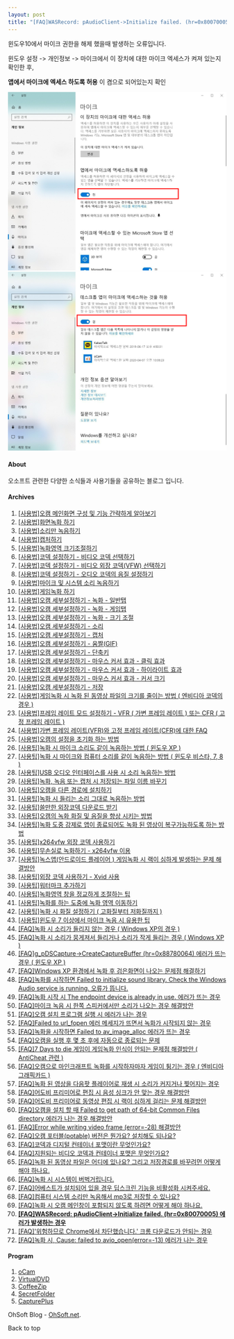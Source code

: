 ```yaml
---
layout: post
title: "[FAQ]WASRecord: pAudioClient->Initialize failed. (hr=0x80070005) 에러가 발생하는 경우"
---
```


윈도우10에서 마이크 권한을 해제 했을때 발생하는 오류입니다.

윈도우 설정 -> 개인정보 -> 마이크에서 이 장치에 대한 마이크 엑세스가 켜져 있는지 확인한 후,

**앱에서 마이크에 엑세스 하도록 허용** 이 켬으로 되어있는지 확인

![](/images/faq_70_img_1.png)![](/images/faq_70_img_2.png)

  

#### About

오소프트 관련한 다양한 소식들과 사용기들을 공유하는 블로그 입니다.

#### Archives

  1. [[사용법]오캠 메인화면 구성 및 기능 간략하게 알아보기](index.php?p=desk&page=1)
  2. [[사용법]화면녹화 하기](index.php?p=desk&page=2)
  3. [[사용법]소리만 녹음하기](index.php?p=desk&page=3)
  4. [[사용법]캡처하기](index.php?p=desk&page=4)
  5. [[사용법]녹화영역 크기조절하기](index.php?p=desk&page=5)
  6. [[사용법]코덱 설정하기 - 비디오 코덱 선택하기](index.php?p=desk&page=6)
  7. [[사용법]코덱 설정하기 - 비디오 외장 코덱(VFW) 선택하기](index.php?p=desk&page=7)
  8. [[사용법]코덱 설정하기 - 오디오 코덱의 음질 설정하기](index.php?p=desk&page=8)
  9. [[사용법]마이크 및 시스템 소리 녹음하기](index.php?p=desk&page=9)
  10. [[사용법]게임녹화 하기](index.php?p=desk&page=10)
  11. [[사용법]오캠 세부설정하기 - 녹화 - 일반탭](index.php?p=desk&page=11)
  12. [[사용법]오캠 세부설정하기 - 녹화 - 게임탭](index.php?p=desk&page=12)
  13. [[사용법]오캠 세부설정하기 - 녹화 - 크기 조절](index.php?p=desk&page=13)
  14. [[사용법]오캠 세부설정하기 - 소리](index.php?p=desk&page=14)
  15. [[사용법]오캠 세부설정하기 - 캡처](index.php?p=desk&page=15)
  16. [[사용법]오캠 세부설정하기 - 움짤(GIF)](index.php?p=desk&page=16)
  17. [[사용법]오캠 세부설정하기 - 단축키](index.php?p=desk&page=17)
  18. [[사용법]오캠 세부설정하기 - 마우스 커서 효과 - 클릭 효과](index.php?p=desk&page=18)
  19. [[사용법]오캠 세부설정하기 - 마우스 커서 효과 - 하이라이트 효과](index.php?p=desk&page=19)
  20. [[사용법]오캠 세부설정하기 - 마우스 커서 효과 - 커서 크기](index.php?p=desk&page=20)
  21. [[사용법]오캠 세부설정하기 - 저장](index.php?p=desk&page=21)
  22. [[사용법]게임녹화 시 녹화 된 동영상 파일의 크기를 줄이는 방법 ( 엔비디아 코덱의 경우 )](index.php?p=desk&page=22)
  23. [[사용법]프레임 레이트 모드 설정하기 - VFR ( 가변 프레임 레이트 ) 또는 CFR ( 고정 프레임 레이트 )](index.php?p=desk&page=23)
  24. [[사용법]가변 프레임 레이트(VFR)와 고정 프레임 레이트(CFR)에 대한 FAQ](index.php?p=desk&page=24)
  25. [[사용법]오캠의 설정을 초기화 하는 방법](index.php?p=desk&page=25)
  26. [[사용팁]녹화 시 마이크 소리도 같이 녹음하는 방법 ( 윈도우 XP )](index.php?p=desk&page=26)
  27. [[사용팁]녹화 시 마이크와 컴퓨터 소리를 같이 녹음하는 방법 ( 윈도우 비스타, 7, 8 )](index.php?p=desk&page=27)
  28. [[사용팁]USB 오디오 인터페이스를 사용 시 소리 녹음하는 방법](index.php?p=desk&page=28)
  29. [[사용팁]녹화, 녹음 또는 캡처 시 저장되는 파일 이름 바꾸기](index.php?p=desk&page=29)
  30. [[사용팁]오캠을 다른 경로에 설치하기](index.php?p=desk&page=30)
  31. [[사용팁]녹화 시 들리는 소리 그대로 녹음하는 방법](index.php?p=desk&page=31)
  32. [[사용팁]쓸만한 외장코덱 다운로드 받기](index.php?p=desk&page=32)
  33. [[사용팁]오캠의 녹화 화질 및 음질을 향상 시키는 방법](index.php?p=desk&page=33)
  34. [[사용팁]녹화 도중 강제로 앱이 종료되어도 녹화 된 영상이 복구가능하도록 하는 방법](index.php?p=desk&page=34)
  35. [[사용팁]x264vfw 외장 코덱 사용하기](index.php?p=desk&page=35)
  36. [[사용팁]무손실로 녹화하기 - x264vfw 이용](index.php?p=desk&page=36)
  37. [[사용팁]녹스앱(안드로이드 플레이어 ) 게임녹화 시 랙이 심하게 발생하는 문제 해결방안](index.php?p=desk&page=37)
  38. [[사용팁]외장 코덱 사용하기 - Xvid 사용](index.php?p=desk&page=38)
  39. [[사용팁]워터마크 추가하기](index.php?p=desk&page=39)
  40. [[사용팁]녹화영역 창을 정교하게 조절하는 팁](index.php?p=desk&page=40)
  41. [[사용팁]녹화를 하는 도중에 녹화 영역 이동하기](index.php?p=desk&page=41)
  42. [[사용팁]녹화 시 화질 설정하기 ( 고화질부터 저화질까지 )](index.php?p=desk&page=42)
  43. [[사용팁]윈도우 7 이상에서 마이크 녹음 시 유용한 팁](index.php?p=desk&page=43)
  44. [[FAQ]녹화 시 소리가 들리지 않는 경우 ( Windows XP의 경우 )](index.php?p=desk&page=44)
  45. [[FAQ]녹화 시 소리가 뭉게져서 들리거나 소리가 작게 들리는 경우 ( Windows XP )](index.php?p=desk&page=45)
  46. [[FAQ]g_pDSCapture->CreateCaptureBuffer (hr=0x88780064) 에러가 뜨는 경우 ( 윈도우 XP )](index.php?p=desk&page=46)
  47. [[FAQ]Windows XP 환경에서 녹화 후 검은화면이 나오는 문제점 해결하기](index.php?p=desk&page=47)
  48. [[FAQ]녹화를 시작하면 Failed to initialize sound library. Check the Windows Audio service is running. 오류가 뜹니다.](index.php?p=desk&page=48)
  49. [[FAQ]녹화 시작 시 The endpoint device is already in use. 에러가 뜨는 경우](index.php?p=desk&page=49)
  50. [[FAQ]마이크 녹음 시 한쪽 스피커에서만 소리가 나오는 경우 해결방안](index.php?p=desk&page=50)
  51. [[FAQ]오캠 설치 프로그램 실행 시 에러가 나는 경우](index.php?p=desk&page=51)
  52. [[FAQ]Failed to url_fopen 에러 메세지가 뜨면서 녹화가 시작되지 않는 경우](index.php?p=desk&page=52)
  53. [[FAQ]녹화을 시작하면 Failed to av_image_alloc 에러가 뜨는 경우](index.php?p=desk&page=53)
  54. [[FAQ]오캠을 실행 후 몇 초 후에 자동으로 종료되는 문제](index.php?p=desk&page=54)
  55. [[FAQ]7 Days to die 게임이 게임녹화 인식이 안되는 문제점 해결방안 ( AntiCheat 관련 )](index.php?p=desk&page=55)
  56. [[FAQ]오캠으로 마인크래프트 녹화를 시작하자마자 게임이 튕기는 경우 ( 엔비디아 그래픽카드 )](index.php?p=desk&page=56)
  57. [[FAQ]녹화 된 영상을 다음팟 플레이어로 재생 시 소리가 커지거나 찢어지는 경우](index.php?p=desk&page=57)
  58. [[FAQ]어도비 프리미어로 편집 시 음성 싱크가 안 맞는 경우 해결방안](index.php?p=desk&page=58)
  59. [[FAQ]어도비 프리미어로 동영상 편집 시 랙이 심하게 걸리는 문제 해결방안](index.php?p=desk&page=59)
  60. [[FAQ]오캠을 설치 할 때 Failed to get path of 64-bit Common Files directory 에러가 나는 경우 해결방안](index.php?p=desk&page=60)
  61. [[FAQ]Error while writing video frame (error=-28) 해결방안](index.php?p=desk&page=61)
  62. [[FAQ]오캠 포터블(potable) 버전은 뭔가요? 설치해도 되나요?](index.php?p=desk&page=62)
  63. [[FAQ]코덱과 디지털 컨테이너 포맷이란 무엇인가요?](index.php?p=desk&page=63)
  64. [[FAQ]지원되는 비디오 코덱과 컨테이너 포맷은 무엇인가요?](index.php?p=desk&page=64)
  65. [[FAQ]녹화 된 동영상 파일은 어디에 있나요? 그리고 저장경로를 바꾸려먼 어떻게 해야 하나요.](index.php?p=desk&page=65)
  66. [[FAQ]녹화 시 시스템이 버벅거립니다.](index.php?p=desk&page=66)
  67. [[FAQ]어베스트가 설치되어 있을 경우 딥스크린 기능을 비활성화 시켜주세요.](index.php?p=desk&page=67)
  68. [[FAQ]컴퓨터 시스템 소리만 녹음해서 mp3로 저장할 수 있나요?](index.php?p=desk&page=68)
  69. [[FAQ]녹화 시 오캠 메인창이 포함되지 않도록 하려면 어떻게 해야 하나요.](index.php?p=desk&page=69)
  70. **[[FAQ]WASRecord: pAudioClient->Initialize failed. (hr=0x80070005) 에러가 발생하는 경우](index.php?p=desk&page=70)**
  71. [[FAQ]'위험하므로 Chrome에서 차단했습니다.' 크롬 다운로드가 안되는 경우](index.php?p=desk&page=71)
  72. [[FAQ]녹화 시, Cause: failed to avio_open(error=-13) 에러가 나는 경우](index.php?p=desk&page=72)

#### Program

  1. [oCam](https://ohsoft.net/kor/ocam/download.php?cate=1002)
  2. [VirtualDVD](https://ohsoft.net/kor/vdvd/download.php?cate=1003)
  3. [CoffeeZip](https://ohsoft.net/kor/czip/download.php?cate=1004)
  4. [SecretFolder](https://ohsoft.net/kor/sfolder/download.php?cate=1005)
  5. [CapturePlus](https://ohsoft.net/kor/cplus/download.php?cate=1006)

OhSoft Blog - [OhSoft.net](https://ohsoft.net).

Back to top


